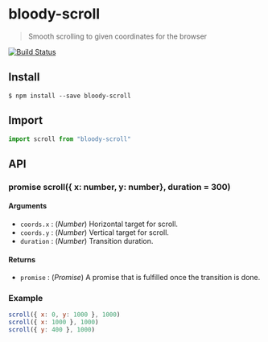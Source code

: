 # bloody-scroll

> Smooth scrolling to given coordinates for the browser

[![Build Status](https://travis-ci.org/bloodyowl/scroll.svg)](https://travis-ci.org/bloodyowl/scroll)

## Install

```
$ npm install --save bloody-scroll
```

## Import

```javascript
import scroll from "bloody-scroll"
```

## API

### promise scroll({ x: number, y: number}, duration = 300)

#### Arguments

- `coords.x` : (*Number*) Horizontal target for scroll.
- `coords.y` : (*Number*) Vertical target for scroll.
- `duration` : (*Number*) Transition duration.

#### Returns

- `promise` : (*Promise*) A promise that is fulfilled once the transition is done.

### Example

```javascript
scroll({ x: 0, y: 1000 }, 1000)
scroll({ x: 1000 }, 1000)
scroll({ y: 400 }, 1000)
```
